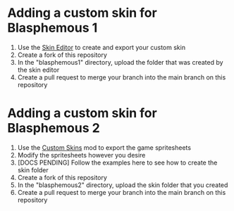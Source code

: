 # Adding a custom skin for Blasphemous 1
1. Use the [Skin Editor](https://github.com/BrandenEK/Blasphemous-Skin-Editor) to create and export your custom skin
1. Create a fork of this repository
1. In the "blasphemous1" directory, upload the folder that was created by the skin editor
1. Create a pull request to merge your branch into the main branch on this repository

# Adding a custom skin for Blasphemous 2
1. Use the [Custom Skins](https://github.com/BrandenEK/BlasII.CustomSkins) mod to export the game spritesheets
2. Modify the spritesheets however you desire
3. [DOCS PENDING] Follow the examples here to see how to create the skin folder
1. Create a fork of this repository
1. In the "blasphemous2" directory, upload the skin folder that you created
1. Create a pull request to merge your branch into the main branch on this repository
